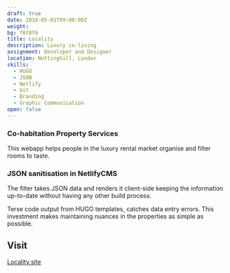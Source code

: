 ```yaml
---
draft: true
date: 2018-05-01T09:00:00Z
weight:
bg: f8f8f8
title: Locality
description: Luxury co-living
assignment: Developer and Designer
location: Nottinghill, London
skills:
  - HUGO
  - JSON
  - Netlify
  - Git
  - Branding
  - Graphic Communication
open: false
---
```


<!--

resources:
  - src: images/localitysite.svg
  - name: red

https://scripter.co/hugo-leaf-and-branch-bundles/#examples
	- index.md = Leaf Bundle
	- _index.md = Branch Bundle
Listing and resizing the resource images:
	- https://stackoverflow.com/questions/48213883/image-processing-outside-bundles
Nonsense examples:
	- https://gohugo.io/content-management/image-processing/
-->

<!--{{/* <flickity src="3si/images/3si-sales.jpg" title="3Si marketing content" selectCell="flkty.selectCell( value, isWrapped, isInstant )" > */}}-->

### Co-habitation Property Services

This webapp helps people in the luxury rental market organise and filter rooms to taste.

### JSON sanitisation in NetlifyCMS

The filter takes JSON data and renders it client-side keeping the information up-to-date without having any other build process.

Terse code output from HUGO templates, catches data entry errors. This investment makes maintaining nuances in the properties as simple as possible.

<!--
## Preview
flickity .select-cell -->


## Visit

[Locality.site](https://locality.site/) <!-- Update Marzò -->

<!-- * * * -->

<!--
## The Project in detail

### UX and code

### Branding and Graphic Communication
-->
